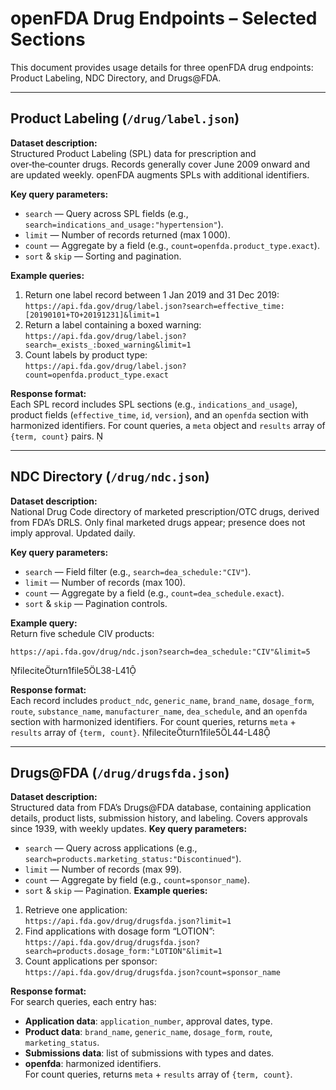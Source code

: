 # openFDA Drug Endpoints – Selected Sections

This document provides usage details for three openFDA drug endpoints: Product Labeling, NDC Directory, and Drugs@FDA.

---

## Product Labeling (`/drug/label.json`)

**Dataset description:**  
Structured Product Labeling (SPL) data for prescription and over‑the‑counter drugs. Records generally cover June 2009 onward and are updated weekly. openFDA augments SPLs with additional identifiers. 

**Key query parameters:**
- `search` — Query across SPL fields (e.g., `search=indications_and_usage:"hypertension"`).  
- `limit` — Number of records returned (max 1 000).  
- `count` — Aggregate by a field (e.g., `count=openfda.product_type.exact`).  
- `sort` & `skip` — Sorting and pagination. 

**Example queries:**
1. Return one label record between 1 Jan 2019 and 31 Dec 2019:  
   `https://api.fda.gov/drug/label.json?search=effective_time:[20190101+TO+20191231]&limit=1` 
2. Return a label containing a boxed warning:  
   `https://api.fda.gov/drug/label.json?search=_exists_:boxed_warning&limit=1` 
3. Count labels by product type:  
   `https://api.fda.gov/drug/label.json?count=openfda.product_type.exact` 

**Response format:**  
Each SPL record includes SPL sections (e.g., `indications_and_usage`), product fields (`effective_time`, `id`, `version`), and an `openfda` section with harmonized identifiers. For count queries, a `meta` object and `results` array of `{term, count}` pairs. 

---

## NDC Directory (`/drug/ndc.json`)

**Dataset description:**  
National Drug Code directory of marketed prescription/OTC drugs, derived from FDA’s DRLS. Only final marketed drugs appear; presence does not imply approval. Updated daily. 

**Key query parameters:**
- `search` — Field filter (e.g., `search=dea_schedule:"CIV"`).  
- `limit` — Number of records (max 100).  
- `count` — Aggregate by a field (e.g., `count=dea_schedule.exact`).  
- `sort` & `skip` — Pagination controls. 

**Example query:**  
Return five schedule CIV products:  
```
https://api.fda.gov/drug/ndc.json?search=dea_schedule:"CIV"&limit=5
```  
fileciteturn1file5L38-L41

**Response format:**  
Each record includes `product_ndc`, `generic_name`, `brand_name`, `dosage_form`, `route`, `substance_name`, `manufacturer_name`, `dea_schedule`, and an `openfda` section with harmonized identifiers. For count queries, returns `meta` + `results` array of `{term, count}`. fileciteturn1file5L44-L48

---

## Drugs@FDA (`/drug/drugsfda.json`)

**Dataset description:**  
Structured data from FDA’s Drugs@FDA database, containing application details, product lists, submission history, and labeling. Covers approvals since 1939, with weekly updates. 
**Key query parameters:**
- `search` — Query across applications (e.g., `search=products.marketing_status:"Discontinued"`).  
- `limit` — Number of records (max 99).  
- `count` — Aggregate by field (e.g., `count=sponsor_name`).  
- `sort` & `skip` — Pagination. 
**Example queries:**
1. Retrieve one application:  
   `https://api.fda.gov/drug/drugsfda.json?limit=1`   
2. Find applications with dosage form “LOTION”:  
   `https://api.fda.gov/drug/drugsfda.json?search=products.dosage_form:"LOTION"&limit=1`  
3. Count applications per sponsor:  
   `https://api.fda.gov/drug/drugsfda.json?count=sponsor_name` 

**Response format:**  
For search queries, each entry has:
- **Application data**: `application_number`, approval dates, type.  
- **Product data**: `brand_name`, `generic_name`, `dosage_form`, `route`, `marketing_status`.  
- **Submissions data**: list of submissions with types and dates.  
- **openfda**: harmonized identifiers.  
For count queries, returns `meta` + `results` array of `{term, count}`. 
